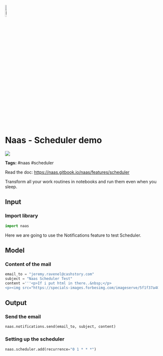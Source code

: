 <img width="10%" alt="Naas" src="https://landen.imgix.net/jtci2pxwjczr/assets/5ice39g4.png?w=160"/>


# Naas - Scheduler demo
<a href="https://app.naas.ai/user-redirect/naas/downloader?url=https://raw.githubusercontent.com/jupyter-naas/awesome-notebooks/master/Naas/Naas_Scheduler_demo.ipynb" target="_parent"><img src="https://naasai-public.s3.eu-west-3.amazonaws.com/open_in_naas.svg"/></a>

**Tags:** #naas #scheduler

Read the doc: https://naas.gitbook.io/naas/features/scheduler

Transform all your work routines in notebooks and run them even when you sleep.

## Input

### Import library


```python
import naas
```

Here we are going to use the Notifications feature to test Scheduler.

## Model

### Content of the mail


```python
email_to = "jeremy.ravenel@cashstory.com"
subject = "Naas Scheduler Test"
content ='''<p>If i put html in there..&nbsp;</p>
<p><img src="https://specials-images.forbesimg.com/imageserve/5f1f37a40a5db2c8275972c0/960x0.jpg?fit=scale" alt="" width="959" height="663" /></p>'''
```

## Output

### Send the email


```python
naas.notifications.send(email_to, subject, content)
```

### Setting up the scheduler


```python
naas.scheduler.add(recurrence="0 1 * * *")
```
